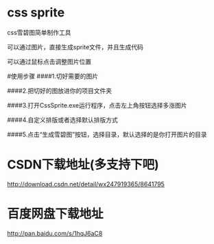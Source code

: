 # css sprite

css雪碧图简单制作工具

可以通过图片，直接生成sprite文件，并且生成代码

可以通过鼠标点击调整图片位置


#使用步骤
####1.切好需要的图片
    
####2.把切好的图放进你的项目文件夹

####3.打开CssSprite.exe运行程序，点击左上角按钮选择多涨图片

####4.自定义排版或者选择默认排版方式

####5.点击“生成雪碧图”按钮，选择目录，默认选择的是你打开图片的目录

# CSDN下载地址(多支持下吧)

http://download.csdn.net/detail/wx247919365/8641795

# 百度网盘下载地址

http://pan.baidu.com/s/1hqJ6aC8
